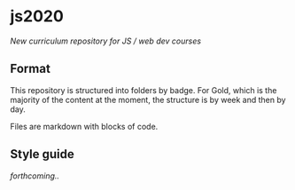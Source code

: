 # js2020

*New curriculum repository for JS / web dev courses*


## Format

This repository is structured into folders by badge. For Gold, which is the majority of the content at the moment, the structure is by week and then by day.


Files are markdown with blocks of code.

## Style guide

*forthcoming..*




